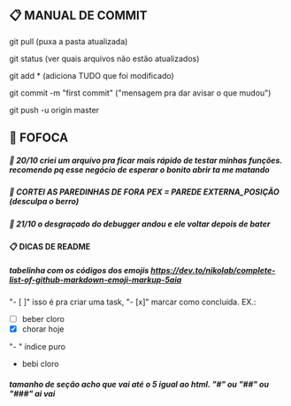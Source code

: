 ## :clipboard: MANUAL DE COMMIT

git pull (puxa a pasta atualizada)

git status (ver quais arquivos não estão atualizados)

git add * (adiciona TUDO que foi modificado)

git commit -m "first commit" ("mensagem pra dar avisar o que mudou")

git push -u origin master

## :speech_balloon: FOFOCA

##### :space_invader: 20/10 criei um arquivo pra ficar mais rápido de testar minhas funções. recomendo pq esse negócio de esperar o bonito abrir ta me matando 
##### :space_invader: CORTEI AS PAREDINHAS DE FORA PEX = PAREDE EXTERNA_POSIÇÃO (desculpa o berro)
##### :space_invader: 21/10 o desgraçado do debugger andou e ele voltar depois de bater


#### :clipboard: DICAS DE README

##### tabelinha com os códigos dos emojis https://dev.to/nikolab/complete-list-of-github-markdown-emoji-markup-5aia

"- [ ]" isso é pra criar uma task, "- [x]" marcar como concluída. EX.:
- [ ] beber cloro
- [x] chorar hoje

"- " índice puro
- bebi cloro 

##### tamanho de seção acho que vai até o 5 igual ao html. "#" ou "##" ou "###" ai vai

